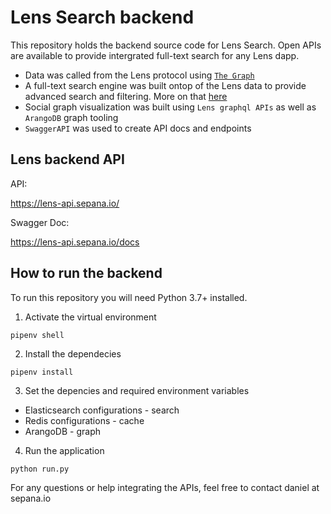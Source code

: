 # Lens Search backend

This repository holds the backend source code for Lens Search. 
Open APIs are available to provide intergrated full-text search for any Lens dapp.

- Data was called from the Lens protocol using [`The Graph`](https://thegraph.com/hosted-service/subgraph/anudit/lens-protocol?query=Get%20Posts)
- A full-text search engine was built ontop of the Lens data to provide advanced search and filtering. More on that [here](https://github.com/sepana-io/lens-search-frontend)
- Social graph visualization was built using `Lens graphql APIs` as well as `ArangoDB` graph tooling
- `SwaggerAPI` was used to create API docs and endpoints


## Lens backend API

API:

https://lens-api.sepana.io/

Swagger Doc:

https://lens-api.sepana.io/docs


## How to run the backend

To run this repository you will need Python 3.7+ installed. 

1. Activate the virtual environment
```
pipenv shell
```

2. Install the dependecies
```
pipenv install
```

3. Set the depencies and required environment variables

* Elasticsearch configurations - search
* Redis configurations - cache
* ArangoDB - graph


4. Run the application 

```
python run.py
```

For any questions or help integrating the APIs, feel free to contact daniel at sepana.io

